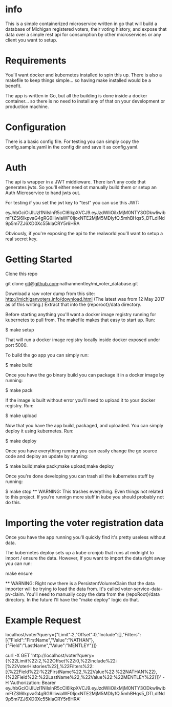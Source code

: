 # info

This is a simple containerized microservice written in go that will build a database of Michigan registered voters, their voting history, and expose that data over a simple rest api for consumption by other microservices or any client you want to setup.

# Requirements

You'll want docker and kubernetes installed to spin this up. There is also a makefile to keep things simple... so having make installed would be a benefit.

The app is written in Go, but all the building is done inside a docker container... so there is no need to install any of that on your development or production machine.

# Configuration

There is a basic config file. For testing you can simply copy the config.sample.yaml in the config dir and save it as config.yaml.

# Auth

The api is wrapper in a JWT middleware. There isn't any code that generates jwts. So you'll either need ot manually build them or setup an Auth Microservice to hand jwts out.

For testing if you set the jwt key to "test" you can use this JWT:

eyJhbGciOiJIUzI1NiIsInR5cCI6IkpXVCJ9.eyJzdWIiOiIxMjM0NTY3ODkwIiwibmFtZSI6IkpvaG4gRG9lIiwiaWF0IjoxNTE2MjM5MDIyfQ.5mhBHqs5_DTLdINd9p5m7ZJ6XD0Xc55kIaCRY5r6HRA

Obviously, if you're exposing the api to the realworld you'll want to setup a real secret key.

# Getting Started

Clone this repo

git clone git@github.com:nathanmentley/mi_voter_database.git

Download a raw voter dump from this site:
http://michiganvoters.info/download.html
(The latest was from 12 May 2017 as of this writing.)
Extract that into the {reporoot}/data directory.

Before starting anything you'll want a docker image registry running for kubernetes to pull from. The makefile makes that easy to start up. Run:

$ make setup

That will run a docker image registry locally inside docker exposed under port 5000.

To build the go app you can simply run:

$ make build

Once you have the go binary build you can package it in a docker image by running:

$ make pack

If the image is built without error you'll need to upload it to your docker registry. Run:

$ make upload

Now that you have the app build, packaged, and uploaded. You can simply deploy it using kubernetes. Run:

$ make deploy

Once you have everything running you can easily change the go source code and deploy an update by running:

$ make build;make pack;make upload;make deploy

Once you're done developing you can trash all the kubernetes stuff by running:

$ make stop
** WARNING: This trashes everything. Even things not related to this project. If you're runnign more stuff in kube you should probably not do this.


# Importing the voter registration data

Once you have the app running you'll quickly find it's pretty useless without data.

The kubernetes deploy sets up a kube cronjob that runs at midnight to import / ensure the data. However, If you want to import the data right away you can run:

make ensure

** WARNING: Right now there is a PersistentVolumeClaim that the data importer will be trying to load the data from. It's called voter-service-data-pv-claim. You'll need to manually copy the data from the {repoRoot}/data directory. In the future I'll have the "make deploy" logic do that.

# Example Request

localhost/voter?query={"Limit":2,"Offset":0,"Include":[],"Filters":[{"Field":"FirstName","Value":"NATHAN"},{"Field":"LastName","Value":"MENTLEY"}]}

curl -X GET 'http://localhost/voter?query={%22Limit%22:2,%22Offset%22:0,%22Include%22:[%22VoterHistories%22],%22Filters%22:[{%22Field%22:%22FirstName%22,%22Value%22:%22NATHAN%22},{%22Field%22:%22LastName%22,%22Value%22:%22MENTLEY%22}]}' -H 'Authorization: Bearer eyJhbGciOiJIUzI1NiIsInR5cCI6IkpXVCJ9.eyJzdWIiOiIxMjM0NTY3ODkwIiwibmFtZSI6IkpvaG4gRG9lIiwiaWF0IjoxNTE2MjM5MDIyfQ.5mhBHqs5_DTLdINd9p5m7ZJ6XD0Xc55kIaCRY5r6HRA'
